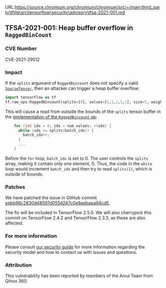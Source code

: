 URL:https://source.chromium.org/chromium/chromium/src/+/main:third_party\tflite\src\tensorflow\security\advisory\tfsa-2021-001.md
## TFSA-2021-001: Heap buffer overflow in `RaggedBinCount`

### CVE Number
CVE-2021-29512

### Impact
If the `splits` argument of `RaggedBincount` does not specify a valid
[`SparseTensor`](https://www.tensorflow.org/api_docs/python/tf/sparse/SparseTensor),
then an attacker can trigger a heap buffer overflow:

```python
import tensorflow as tf
tf.raw_ops.RaggedBincount(splits=[0], values=[1,1,1,1,1], size=5, weights=[1,2,3,4], binary_output=False)
```

This will cause a read from outside the bounds of the `splits` tensor buffer in
the [implementation of the `RaggedBincount`
op](https://github.com/tensorflow/tensorflow/blob/8b677d79167799f71c42fd3fa074476e0295413a/tensorflow/core/kernels/bincount_op.cc#L430-L433):

```cc
    for (int idx = 0; idx < num_values; ++idx) {
      while (idx >= splits(batch_idx)) {
        batch_idx++;
      }
      ...
    }
```

Before the `for` loop, `batch_idx` is set to 0. The user controls the `splits`
array, making it contain only one element, 0. Thus, the code in the `while` loop
would increment `batch_idx` and then try to read `splits(1)`, which is outside
of bounds.

### Patches
We have patched the issue in GitHub commit
[eebb96c2830d48597d055d247c0e9aebaea94cd5](https://github.com/tensorflow/tensorflow/commit/eebb96c2830d48597d055d247c0e9aebaea94cd5).

The fix will be included in TensorFlow 2.5.0. We will also cherrypick this
commit on TensorFlow 2.4.2 and TensorFlow 2.3.3, as these are also affected.

### For more information
Please consult [our security
guide](https://github.com/tensorflow/tensorflow/blob/master/SECURITY.md) for
more information regarding the security model and how to contact us with issues
and questions.

### Attribution
This vulnerability has been reported by members of the Aivul Team from Qihoo
360.
